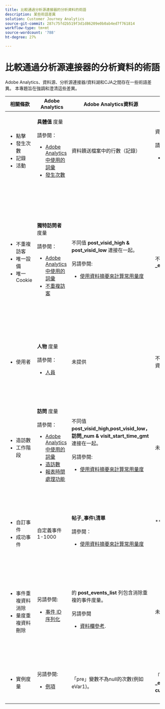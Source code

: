 ```yaml
---
title: 比較通過分析源連接器的分析資料的術語
description: 某些術語差異
solution: Customer Journey Analytics
source-git-commit: 287c75fd2b519f3d1d86209e0b0ab4ed7f761814
workflow-type: tm+mt
source-wordcount: '788'
ht-degree: 27%

---
```



# 比較通過分析源連接器的分析資料的術語

Adobe Analytics、資料源、分析源連接器/資料湖和CJA之間存在一些術語差異。 本專題旨在強調和澄清這些差異。

| 相關條款 | Adobe Analytics | Adobe Analytics資料源 | 分析源連接器/資料湖 | CJA | 附註 |
|---|---|---|---|---|---|
| <ul><li>點擊</li><li>發生次數</li><li>記錄</li><li>活動</li></ul> | **具體值** 度量<br><br>請參閱：<ul><li>[Adobe Analytics 中使用的詞彙](https://experienceleague.adobe.com/docs/analytics/technotes/terms.html?lang=zh-Hant)</li><li>[發生次數](https://experienceleague.adobe.com/docs/analytics/components/metrics/occurrences.html?lang=zh-Hant)</li></ul> | 資料饋送檔案中的行數（記錄） | 資料集中的行數（記錄）<br><br>請參閱：<ul><li>[將您的 Adobe Analytics 資料與 CJA 資料進行比較](https://experienceleague.adobe.com/docs/analytics-platform/using/troubleshooting/compare.html?lang=en)</li></ul> | **事件** 度量 | <ul><li>&quot;Hit&quot;和&quot;occurrence&quot;在Adobe Analytics是同義詞。</li><li>請參閱 _自定義事件_ 下。</li><li>某些資料在通過分析源連接器到AEP時被過濾。 請參閱 [將您的Adobe Analytics資料與CJA資料進行比較](https://experienceleague.adobe.com/docs/analytics-platform/using/troubleshooting/compare.html?lang=en) |
| <ul><li>不重複訪客</li><li>唯一設備</li><li>唯一Cookie</li></ul> | **獨特訪問者** 度量<br><br>請參閱：<ul><li>[Adobe Analytics 中使用的詞彙](https://experienceleague.adobe.com/docs/analytics/technotes/terms.html?lang=en)</li><li>[不重複訪客](https://experienceleague.adobe.com/docs/analytics/components/metrics/unique-visitors.html?lang=zh-Hant)</li></ul> | 不同值 **post\_visid\_high &amp; post\_visid\_low** 連接在一起。<br><br>另請參閱:<ul><li>[使用資料摘要來計算常用量度](https://experienceleague.adobe.com/docs/analytics/export/analytics-data-feed/data-feed-contents/datafeeds-calculate.html?lang=en)</li></ul> | 不同於 **endUserID。\_experience.aaid.id** | **人物** 度量，如果 **endUserID。\_experience.aaid.id** 選作人員ID。 | <ul><li>Adobe Analytics的「訪問者」通常與Cookie等「設備標識符」相關聯。 AAID是Adobe Analytics的主設備標識符，而不是ECID。 另請參閱 [AAID、ECID、ACUSTOMID和分析源連接器](https://experienceleague.adobe.com/docs/analytics-platform/using/cja-overview/compare-aa-cja/aaid-ecid-adc.html?lang=en)。</li><li>「訪問者」在CJA中不是現成的度量。 但如果你選擇 **endUserID。\_experience.aaid.id** 作為人身標識，CJA中的「人」度量大致相當於Adobe Analytics的「唯一訪客」。</li></ul> |
| <ul><li>使用者</li></ul> | **人物** 度量<br><br> 請參閱：<ul><li>[人員](https://experienceleague.adobe.com/docs/analytics/components/metrics/people.html?lang=en)</li></ul> | 未提供 | 不同於 **_\&lt;path>_.sundId**（僅在縫合資料集中可用） | **人員量度** | <ul><li>CJA中的People度量是Person ID的計數區別。 根據您在CJA連接中選擇的「人員ID」，「人員」度量可能表示不同的內容。</ul></li> |
| <ul><li>造訪數</li><li>工作階段</li></ul> | **訪問** 度量<br><br>請參閱：<ul><li>[Adobe Analytics 中使用的詞彙](https://experienceleague.adobe.com/docs/analytics/technotes/terms.html?lang=en)</li><li>[造訪數](https://experienceleague.adobe.com/docs/analytics/components/metrics/visits.html?lang=en)</li><li>[報表時間處理功能](https://experienceleague.adobe.com/docs/analytics/components/virtual-report-suites/vrs-report-time-processing.html?lang=zh-Hant)</ul></li> | 不同值 **post\_visid\_high,post\_visid\_low，訪問\_num &amp; visit\_start\_time\_gmt** 連接在一起。<br><br>另請參閱:<ul><li>[使用資料摘要來計算常用量度](https://experienceleague.adobe.com/docs/analytics/export/analytics-data-feed/data-feed-contents/datafeeds-calculate.html?lang=en)</li></ul> | 未提供 | **會話** 度量 | <ul><li>通過在Adobe Analytics虛擬報告套件和CJA資料視圖中進行報告時間處理，可以配置訪問（會話）的概念。 因此，訪問（會話）計數可能因所應用的定義而異。 另請參閱 [比較跨Adobe Analytics和CJA報告功能的資料處理](https://experienceleague.adobe.com/docs/analytics-platform/using/cja-overview/compare-aa-cja/data-processing-comparisons.html?lang=en) 和 [虛擬報告套件、資料視圖、AEP沙箱和分析源連接器](https://experienceleague.adobe.com/docs/analytics-platform/using/cja-overview/compare-aa-cja/vrs-dataview-sandbox-adc.html?lang=en)。 |
| <ul><li>自訂事件</li><li>成功事件</li></ul> | 自定義事件1-1000 | **帖子\_事件\清單**<br><br>&#x200B;請參閱：<ul><li>[使用資料摘要來計算常用量度](https://experienceleague.adobe.com/docs/analytics/export/analytics-data-feed/data-feed-contents/datafeeds-calculate.html?lang=en) | **\_experience.analytics。<ul>event1to100.event1 **通<br>** event901to1000.event1000 **</ul> | **\_experience.analytics。<ul>event1to100.event1 **通<br>** event901to1000.event1000 **</ul> | <ul><li>Adobe Analytics的&quot;事件&quot;是 [成功事件](https://experienceleague.adobe.com/docs/analytics/components/metrics/custom-events.html?lang=en) 在Adobe Analytics映像請求（資料收集伺服器調用）中設定的自定義事件。</ul> |
| <ul><li>事件重複資料消除</li><li>量度重複資料刪除</ul></li> | 另請參閱:<ul><li>[事件 ID 序列化](https://experienceleague.adobe.com/docs/analytics/implementation/vars/page-vars/events/event-serialization.html?lang=en)</li></ul> | 的 **post_events_list** 列包含消除重複的事件度量。<br><br>另請參閱 <ul><li>[資料欄參考](https://experienceleague.adobe.com/docs/analytics/export/analytics-data-feed/data-feed-contents/datafeeds-reference.html?lang=en). </ul></li> | 未提供 | 另請參閱:<ul><li>[量度重複資料刪除元件設定](https://experienceleague.adobe.com/docs/analytics-platform/using/cja-dataviews/component-settings/metric-deduplication.html?lang=zh-Hant) | <ul><li>Adobe Analytics的事件/度量重複資料消除與CJA略有不同。 在Adobe Analytics，重複資料消除在資料處理時進行。 在CJA中，重複資料消除在報告運行時進行，從而提供了更大的靈活性。 在Adobe Analytics和CJA中，消除重複的指標可能略有不同。</li></ul> |
| <ul><li>實例度量</li></ul> | 另請參閱:<ul><li>[例項](https://experienceleague.adobe.com/docs/analytics/components/metrics/instances.html?lang=en) | 「pre」變數不為null的次數(例如eVar1)。 | 「中」變數的次數不為null(例如 **\_experience.analytics。<br>customDimensions.eVars.eVar1**)。 | **實例** 度量 | <ul><li>實例通常與prop和eVar列關聯，作為確定變數已設定多少次的一種方法。 |